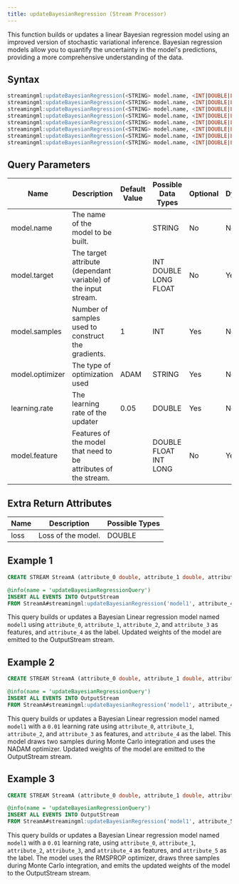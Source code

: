 ```yaml
---
title: updateBayesianRegression (Stream Processor)
---
```


This function builds or updates a linear Bayesian regression model using an improved version of stochastic variational inference. Bayesian regression models allow you to quantify the uncertainty in the model's predictions, providing a more comprehensive understanding of the data.

## Syntax

```sql
streamingml:updateBayesianRegression(<STRING> model.name, <INT|DOUBLE|LONG|FLOAT> model.target, <DOUBLE|FLOAT|INT|LONG> model.feature, <DOUBLE|FLOAT|INT|LONG> ...)
streamingml:updateBayesianRegression(<STRING> model.name, <INT|DOUBLE|LONG|FLOAT> model.target, <INT> model.samples, <DOUBLE|FLOAT|INT|LONG> model.feature, <DOUBLE|FLOAT|INT|LONG> ...)
streamingml:updateBayesianRegression(<STRING> model.name, <INT|DOUBLE|LONG|FLOAT> model.target, <STRING> model.optimizer, <DOUBLE|FLOAT|INT|LONG> model.feature, <DOUBLE|FLOAT|INT|LONG> ...)
streamingml:updateBayesianRegression(<STRING> model.name, <INT|DOUBLE|LONG|FLOAT> model.target, <DOUBLE> learning.rate, <DOUBLE|FLOAT|INT|LONG> model.feature, <DOUBLE|FLOAT|INT|LONG> ...)
streamingml:updateBayesianRegression(<STRING> model.name, <INT|DOUBLE|LONG|FLOAT> model.target, <INT> model.samples, <STRING> model.optimizer, <DOUBLE|FLOAT|INT|LONG> model.feature, <DOUBLE|FLOAT|INT|LONG> ...)
streamingml:updateBayesianRegression(<STRING> model.name, <INT|DOUBLE|LONG|FLOAT> model.target, <INT> model.samples, <DOUBLE> learning.rate, <DOUBLE|FLOAT|INT|LONG> model.feature, <DOUBLE|FLOAT|INT|LONG> ...)
streamingml:updateBayesianRegression(<STRING> model.name, <INT|DOUBLE|LONG|FLOAT> model.target, <STRING> model.optimizer, <DOUBLE> learning.rate, <DOUBLE|FLOAT|INT|LONG> model.feature, <DOUBLE|FLOAT|INT|LONG> ...)
streamingml:updateBayesianRegression(<STRING> model.name, <INT|DOUBLE|LONG|FLOAT> model.target, <INT> model.samples, <STRING> model.optimizer, <DOUBLE> learning.rate, <DOUBLE|FLOAT|INT|LONG> model.feature, <DOUBLE|FLOAT|INT|LONG> ...)
```

## Query Parameters

| Name      | Description     | Default Value | Possible Data Types   | Optional | Dynamic |
|-----------|--------------|---------------|-----------------------|----------|---------|
| model.name   | The name of the model to be built.  |        | STRING| No       | No  |
| model.target    | The target attribute (dependant variable) of the input stream.  |         | INT DOUBLE LONG FLOAT | No       | Yes     |
| model.samples   | Number of samples used to construct the gradients.    | 1   | INT   | Yes      | No      |
| model.optimizer | The type of optimization used   | ADAM  | STRING| Yes      | No      |
| learning.rate   | The learning rate of the updater| 0.05  | DOUBLE| Yes      | No      |
| model.feature   | Features of the model that need to be attributes of the stream. |               | DOUBLE FLOAT INT LONG | No       | Yes     |

## Extra Return Attributes

| Name | Description        | Possible Types |
|------|--------------------|----------------|
| loss | Loss of the model. | DOUBLE         |

## Example 1

```sql
CREATE STREAM StreamA (attribute_0 double, attribute_1 double, attribute_2 double, attribute_3 double, attribute_4 double);

@info(name = 'updateBayesianRegressionQuery')
INSERT ALL EVENTS INTO OutputStream
FROM StreamA#streamingml:updateBayesianRegression('model1', attribute_4, attribute_0, attribute_1, attribute_2, attribute_3);
```

This query builds or updates a Bayesian Linear regression model named `model1` using `attribute_0`, `attribute_1`, `attribute_2`, and `attribute_3` as features, and `attribute_4` as the label. Updated weights of the model are emitted to the OutputStream stream.

## Example 2

```sql
CREATE STREAM StreamA (attribute_0 double, attribute_1 double, attribute_2 double, attribute_3 double, attribute_4 double);

@info(name = 'updateBayesianRegressionQuery')
INSERT ALL EVENTS INTO OutputStream
FROM StreamA#streamingml:updateBayesianRegression('model1', attribute_4, 2, 'NADAM', 0.01, attribute_0, attribute_1, attribute_2, attribute_3);
```

This query builds or updates a Bayesian Linear regression model named `model1` with a `0.01` learning rate using `attribute_0`, `attribute_1`, `attribute_2`, and `attribute_3` as features, and `attribute_4` as the label. This model draws two samples during Monte Carlo integration and uses the NADAM optimizer. Updated weights of the model are emitted to the OutputStream stream.

## Example 3

```sql
CREATE STREAM StreamA (attribute_0 double, attribute_1 double, attribute_2 double, attribute_3 double, attribute_4 double, attribute_5 double);

@info(name = 'updateBayesianRegressionQuery')
INSERT ALL EVENTS INTO OutputStream
FROM StreamA#streamingml:updateBayesianRegression('model1', attribute_5, 3, 'RMSPROP', 0.01, attribute_0, attribute_1, attribute_2, attribute_3, attribute_4);
```

This query builds or updates a Bayesian Linear regression model named `model1` with a `0.01` learning rate, using `attribute_0`, `attribute_1`, `attribute_2`, `attribute_3`, and `attribute_4` as features, and `attribute_5` as the label. The model uses the RMSPROP optimizer, draws three samples during Monte Carlo integration, and emits the updated weights of the model to the OutputStream stream.
